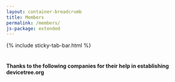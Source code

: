 ```yaml
---
layout: container-breadcrumb
title: Members
permalink: /members/
js-package: extended
---
```

{% include sticky-tab-bar.html %}

<div class="row members members-container">
    <div class="container">
          <div class="col-xs-6 col-sm-3">
              <img class="lazyload img-responsive member-image center-block" src="data:image/gif;base64,R0lGODlhAQABAAAAACH5BAEKAAEALAAAAAABAAEAAAICTAEAOw=="
              data-src="{% asset_path 'arm.jpg' %}"  alt="Arm Logo - Device Tree Member">
          </div>
          <div class="col-xs-6 col-sm-3">
              <img class="lazyload img-responsive member-image center-block"  src="data:image/gif;base64,R0lGODlhAQABAAAAACH5BAEKAAEALAAAAAABAAEAAAICTAEAOw==" 
              data-src="{% asset_path 'hisilicon.jpg' %}"  alt="HiSilicon Logo - Device Tree Member">
          </div>
          <div class="col-xs-6 col-sm-3">
              <img class="lazyload img-responsive member-image center-block" 
               src="data:image/gif;base64,R0lGODlhAQABAAAAACH5BAEKAAEALAAAAAABAAEAAAICTAEAOw==" 
               data-src="{% asset_path 'st.jpg' %}" alt="ST Logo - Device Tree Member">
          </div>
          <div class="col-xs-6 col-sm-3">
              <img class="lazyload img-responsive member-image center-block"
                src="data:image/gif;base64,R0lGODlhAQABAAAAACH5BAEKAAEALAAAAAABAAEAAAICTAEAOw=="
                 data-src="{% asset_path 'linaro.jpg' %}" alt="Linaro Logo - DeviceTree Member">
          </div>
    </div>
</div>

<div class="row members members-container">
<div class="container">
    <h4 class="text-center">Thanks to the following companies for their help in establishing devicetree.org</h4>
    <br/>
      <div class="col-xs-6 col-sm-4">
          <img class="lazyload img-responsive member-image center-block" src="data:image/gif;base64,R0lGODlhAQABAAAAACH5BAEKAAEALAAAAAABAAEAAAICTAEAOw=="
          data-src="{% asset_path 'ibm.jpg' %}"  alt="IBM Supporting Company Logo">
      </div>
      <div class="col-xs-6 col-sm-4">
          <img class="lazyload img-responsive member-image center-block"  src="data:image/gif;base64,R0lGODlhAQABAAAAACH5BAEKAAEALAAAAAABAAEAAAICTAEAOw==" data-src="{% asset_path 'arm.jpg' %}"  alt="ARM Supporting Company Logo">
      </div>
      <div class="col-xs-6 col-sm-4">
          <img class="lazyload img-responsive member-image center-block"  src="data:image/gif;base64,R0lGODlhAQABAAAAACH5BAEKAAEALAAAAAABAAEAAAICTAEAOw==" data-src="{% asset_path 'nxp.jpg' %}"  alt="NXP Supporting Company Logo">
      </div>
    </div>
</div>


